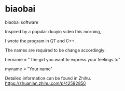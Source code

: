 # biaobai
biaobai software

Inspired by a popular douyin video this morning,

I wrote the program in QT and C++.

The names are required to be change accordingly:

hername = "The girl you want to express your feelings to"

myname = "Your name"

Detailed information can be found in Zhihu.
https://zhuanlan.zhihu.com/p/42582850
